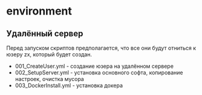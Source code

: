 # environment

## Удалённый сервер

Перед запуском скриптов предполагается, что все они будут отниться к юзеру zx, который будет создан. 

 - 001_CreateUser.yml - создание юзера на удалённом сервере
 - 002_SetupServer.yml - установка основного софта, копирование настроек, очистка мусора
 - 003_DockerInstall.yml - установка докера

